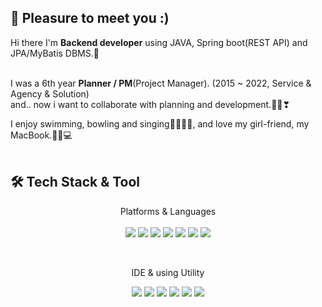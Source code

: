 <h2>👋 Pleasure to meet you :)</h2>
Hi there  I'm <b>Backend developer</b> using JAVA, Spring boot(REST API) and JPA/MyBatis DBMS.📡 <br/>

<br/>I was a 6th year <b>Planner / PM</b>(Project Manager). (2015 ~ 2022, Service & Agency & Solution)<br/>
and.. now i want to collaborate with planning and development.🙏🏻❣

I enjoy swimming, bowling and singing🏊🏼🎳💃, and love my girl-friend, my MacBook.👫🏻💻 <br/>
<br/>

<h2>🛠 <b>Tech Stack & Tool</b></h2>
<div>
<p align="center"> Platforms & Languages<br>
<br>
<img src="https://img.shields.io/badge/C-A8B9CC?style=for-the-badge&logo=C&logoColor=black">
<img src="https://img.shields.io/badge/Java-000000?style=for-the-badge&logo=Java&logoColor=white">
<img src="https://img.shields.io/badge/SpringBoot-6DB33F?style=for-the-badge&logo=springboot&logoColor=black">
<img src="https://img.shields.io/badge/javascript-F7DF1E?style=for-the-badge&logo=javascript&logoColor=black">
<img src="https://img.shields.io/badge/jquery-0769AD?style=for-the-badge&logo=jquery&logoColor=black">
<img src="https://img.shields.io/badge/mysql-4479A1?style=for-the-badge&logo=mysql&logoColor=black">
<img src="https://img.shields.io/badge/OracleDBMS-F80000?style=for-the-badge&logo=oracle&logoColor=white">
</p>
</div>

<br/>

<p align="center"> IDE & using Utility<br>
<div>
<p align="center">
<img src="https://img.shields.io/badge/intellij idea-000000?style=for-the-badge&logo=intellij idea&logoColor=white">
<img src="https://img.shields.io/badge/eclipse ide-2C2255?style=for-the-badge&logo=eclipse ide&logoColor=white">
<img src="https://img.shields.io/badge/github-181717?style=for-the-badge&logo=github&logoColor=white">
<img src="https://img.shields.io/badge/mac os-000000?style=for-the-badge&logo=macos&logoColor=white">
<img src="https://img.shields.io/badge/SWAGGER-85EA2D?style=for-the-badge&logo=SWAGGER&logoColor=black">
<img src="https://img.shields.io/badge/notion-000000?style=for-the-badge&logo=notion&logoColor=white">
</p>
</div>
